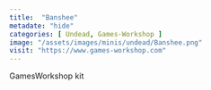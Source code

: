 ```yaml
---
title:  "Banshee"
metadate: "hide"
categories: [ Undead, Games-Workshop ]
image: "/assets/images/minis/undead/Banshee.png"
visit: "https://www.games-workshop.com"
---
```

GamesWorkshop kit